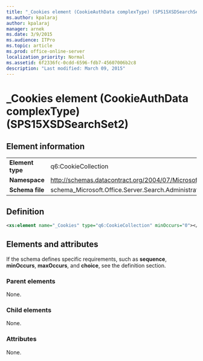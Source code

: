 ```yaml
---
title: "_Cookies element (CookieAuthData complexType) (SPS15XSDSearchSet2)"
ms.author: kpalaraj
author: kpalaraj
manager: arnek
ms.date: 3/9/2015
ms.audience: ITPro
ms.topic: article
ms.prod: office-online-server
localization_priority: Normal
ms.assetid: 6f2336fc-0cdd-6596-fdb7-45607006b2c8
description: "Last modified: March 09, 2015"
---
```


# _Cookies element (CookieAuthData complexType) (SPS15XSDSearchSet2)

 
  
## Element information

|||
|:-----|:-----|
|**Element type** <br/> |q6:CookieCollection  <br/> |
|**Namespace** <br/> |http://schemas.datacontract.org/2004/07/Microsoft.Office.Server.Search.Administration  <br/> |
|**Schema file** <br/> |schema_Microsoft.Office.Server.Search.Administration.xsd  <br/> |
   
## Definition

```XML
<xs:element name="_Cookies" type="q6:CookieCollection" minOccurs="0"></xs:element>

```

## Elements and attributes

If the schema defines specific requirements, such as **sequence**, **minOccurs**, **maxOccurs**, and **choice**, see the definition section. 
  
### Parent elements

None.
  
### Child elements

None.
  
### Attributes

None.
  

